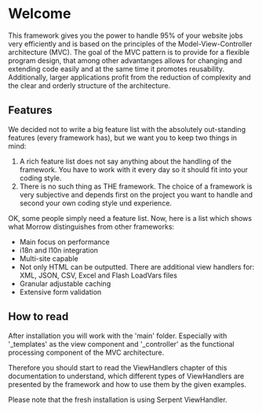 # Welcome #

This framework gives you the power to handle 95% of your website jobs very efficiently and is based on the principles of the Model-View-Controller architecture (MVC).
The goal of the MVC pattern is to provide for a flexible program design, that among other advantanges allows for changing and extending code easily and at the same time it promotes reusability.
Additionally, larger applications profit from the reduction of complexity and the clear and orderly structure of the architecture.

## Features ##

We decided not to write a big feature list with the absolutely out-standing features (every framework has), but we want you to keep two things in mind:

  1. A rich feature list does not say anything about the handling of the framework. You have to work with it every day so it should fit into your coding style.
  1. There is no such thing as THE framework. The choice of a framework is very subjective and depends first on the project you want to handle and second your own coding style und experience.


OK, some people simply need a feature list. Now, here is a list which shows what Morrow distinguishes from other frameworks:

  * Main focus on performance
  * i18n and l10n integration
  * Multi-site capable
  * Not only HTML can be outputted. There are additional view   handlers for: XML, JSON, CSV, Excel and Flash LoadVars files
  * Granular adjustable caching
  * Extensive form validation


## How to read ##

After installation you will work with the 'main' folder. Especially with '_templates' as the view component and '_controller' as the functional processing component of the MVC architecture.

Therefore you should start to read the ViewHandlers chapter of this documentation to understand, which different types of ViewHandlers are presented by the framework and how to use them by the given examples.

Please note that the fresh installation is using Serpent ViewHandler.